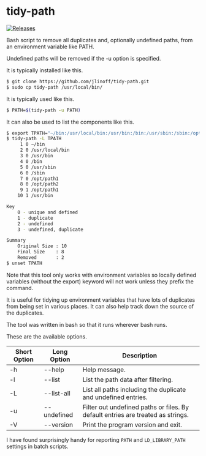 # tidy-path
[![Releases](https://img.shields.io/github/release/jlinoff/tidy-path.svg?style=flat)](https://github.com/jlinoff/tidy-path/releases)

Bash script to remove all duplicates and, optionally undefined paths, from an environment variable like PATH.

Undefined paths will be removed if the -u option is specified.

It is typically installed like this.

```bash
$ git clone https://github.com/jlinoff/tidy-path.git
$ sudo cp tidy-path /usr/local/bin/
```

It is typically used like this.

```bash
$ PATH=$(tidy-path -u PATH)
```

It can also be used to list the components like this.

```bash
$ export TPATH="~/bin:/usr/local/bin:/usr/bin:/bin:/usr/sbin:/sbin:/opt/path1:/opt/path2:/opt/path1:/usr/bin"
$ tidy-path -L TPATH
     1 0 ~/bin
     2 0 /usr/local/bin
     3 0 /usr/bin
     4 0 /bin
     5 0 /usr/sbin
     6 0 /sbin
     7 0 /opt/path1
     8 0 /opt/path2
     9 1 /opt/path1
    10 1 /usr/bin

Key
    0 - unique and defined
    1 - duplicate
    2 - undefined
    3 - undefined, duplicate

Summary
    Original Size : 10
    Final Size    : 8
    Removed       : 2
$ unset TPATH
```

Note that this tool only works with environment variables so locally
defined variables (without the export) keyword will not work unless
they prefix the command.

It is useful for tidying up environment variables that have lots of
duplicates from being set in various places. It can also help track
down the source of the duplicates.

The tool was written in bash so that it runs wherever bash runs.

These are the available options.

Short Option | Long Option  | Description
------------ | ------------ | ------------
-h | --help | Help message.
-l | --list | List the path data after filtering.
-L | --list-all | List all paths including the duplicate and undefined entries.
-u | --undefined | Filter out undefined paths or files. By default entries are treated as strings.
-V | --version | Print the program version and exit.

I have found surprisingly handy for reporting `PATH` and `LD_LIBRARY_PATH` settings in batch scripts.
